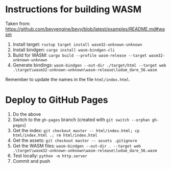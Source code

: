 # Instructions for building WASM

Taken from: https://github.com/bevyengine/bevy/blob/latest/examples/README.md#wasm

1. Install target: `rustup target install wasm32-unknown-unknown`
3. Install bindgen: `cargo install wasm-bindgen-cli`
4. Build for WASM: `cargo build --profile wasm-release --target wasm32-unknown-unknown`
5. Generate bindings: `wasm-bindgen --out-dir ./target/html --target web .\target\wasm32-unknown-unknown\wasm-release\ludum_dare_56.wasm`

Remember to update the names in the file `html/index.html`.

# Deploy to GitHub Pages

1. Do the above 
2. Switch to the `gh-pages` branch (created with `git switch --orphan gh-pages`)
3. Get the index: `git checkout master -- html/index.html; cp html/index.html .; rm html/index.html`
3. Get the assets: `git checkout master -- assets .gitignore`
5. Get the WASM files: `wasm-bindgen --out-dir . --target web .\target\wasm32-unknown-unknown\wasm-release\ludum_dare_56.wasm`
5. Test locally: `python -m http.server`
6. Commit and push
